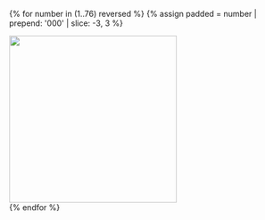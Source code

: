 <ul id="media" class="clearfix justified-gallery">

  {% for number in (1..76) reversed %}
    {% assign padded = number | prepend: '000' | slice: -3, 3 %}
      <div
        class="albumList"
        data-sub-html=""
        data-download-url="media/large/{{padded}}.jpg"
        data-src="media/large/{{padded}}.jpg"
        data-exthumbimage="media/thumbs/{{padded}}.jpg"
        data-filename="{{padded}}.jpg"
      >
        <a href="media/large/{{padded}}.jpg">
          <img src="media/small/{{padded}}.jpg" height="300" />
        </a>
      </div>
  {% endfor %}
</ul>

